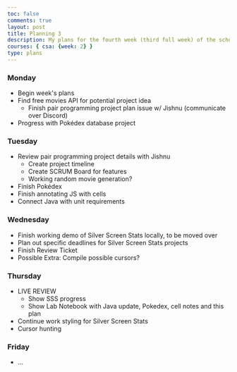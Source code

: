 ```yaml
---
toc: false
comments: true
layout: post
title: Planning 3
description: My plans for the fourth week (third full week) of the school year.
courses: { csa: {week: 2} }
type: plans
---
```


### Monday

- Begin week's plans
- Find free movies API for potential project idea
    - Finish pair programming project plan issue w/ Jishnu (communicate over Discord)
- Progress with Pokédex database project

### Tuesday

- Review pair programming project details with Jishnu
    - Create project timeline
    - Create SCRUM Board for features
    - Working random movie generation?
- Finish Pokédex
- Finish annotating JS with cells
- Connect Java with unit requirements

### Wednesday

- Finish working demo of Silver Screen Stats locally, to be moved over
- Plan out specific deadlines for Silver Screen Stats projects
- Finish Review Ticket
- Possible Extra: Compile possible cursors?

### Thursday

- LIVE REVIEW
    - Show SSS progress
    - Show Lab Notebook with Java update, Pokedex, cell notes and this plan
- Continue work styling for Silver Screen Stats
- Cursor hunting

### Friday

- ...